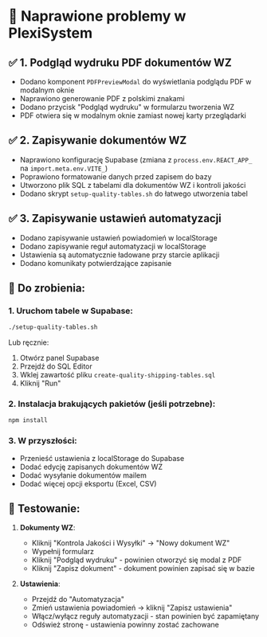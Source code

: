 # 🔧 Naprawione problemy w PlexiSystem

## ✅ 1. Podgląd wydruku PDF dokumentów WZ
- Dodano komponent `PDFPreviewModal` do wyświetlania podglądu PDF w modalnym oknie
- Naprawiono generowanie PDF z polskimi znakami
- Dodano przycisk "Podgląd wydruku" w formularzu tworzenia WZ
- PDF otwiera się w modalnym oknie zamiast nowej karty przeglądarki

## ✅ 2. Zapisywanie dokumentów WZ
- Naprawiono konfigurację Supabase (zmiana z `process.env.REACT_APP_` na `import.meta.env.VITE_`)
- Poprawiono formatowanie danych przed zapisem do bazy
- Utworzono plik SQL z tabelami dla dokumentów WZ i kontroli jakości
- Dodano skrypt `setup-quality-tables.sh` do łatwego utworzenia tabel

## ✅ 3. Zapisywanie ustawień automatyzacji
- Dodano zapisywanie ustawień powiadomień w localStorage
- Dodano zapisywanie reguł automatyzacji w localStorage
- Ustawienia są automatycznie ładowane przy starcie aplikacji
- Dodano komunikaty potwierdzające zapisanie

## 📝 Do zrobienia:

### 1. Uruchom tabele w Supabase:
```bash
./setup-quality-tables.sh
```
Lub ręcznie:
1. Otwórz panel Supabase
2. Przejdź do SQL Editor
3. Wklej zawartość pliku `create-quality-shipping-tables.sql`
4. Kliknij "Run"

### 2. Instalacja brakujących pakietów (jeśli potrzebne):
```bash
npm install
```

### 3. W przyszłości:
- Przenieść ustawienia z localStorage do Supabase
- Dodać edycję zapisanych dokumentów WZ
- Dodać wysyłanie dokumentów mailem
- Dodać więcej opcji eksportu (Excel, CSV)

## 🚀 Testowanie:

1. **Dokumenty WZ**:
   - Kliknij "Kontrola Jakości i Wysyłki" → "Nowy dokument WZ"
   - Wypełnij formularz
   - Kliknij "Podgląd wydruku" - powinien otworzyć się modal z PDF
   - Kliknij "Zapisz dokument" - dokument powinien zapisać się w bazie

2. **Ustawienia**:
   - Przejdź do "Automatyzacja"
   - Zmień ustawienia powiadomień → kliknij "Zapisz ustawienia"
   - Włącz/wyłącz reguły automatyzacji - stan powinien być zapamiętany
   - Odśwież stronę - ustawienia powinny zostać zachowane